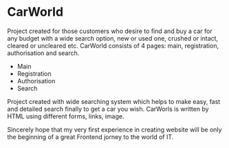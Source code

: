 # CarWorld
Project created for those customers who desire to find and buy a car for any budget with a wide search option, new or used one, crushed or intact, cleared or uncleared etc.
CarWorld consists of 4 pages: main, registration, authorisation and search.
- Main
- Registration
- Authorisation
- Search

Project created with wide searching system which helps to make easy, fast and detailed search finally to get a car you wish.
CarWorls is written by HTML using different forms, links, image.

Sincerely hope that my very first experience in creating website will be only the beginning of a great Frontend jorney to the world of IT.
